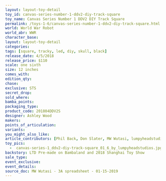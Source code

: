 ```yaml
---
layout: layout-toy-detail 
toy_id: canvas-series-number-1-ddv2-diy-track-square
toy_name: Canvas Series Number 1 DDV2 DIY Track Square
permalink: /toys-1-6/canvas-series-number-1-ddv2-diy-track-square.html
world: World War Robot
world_abr: WWR
character_base: 
layout: layout-toy-detail
categories: 
tags: [square, tracky, led, diy, skull, black]
release_date: 4/5/2018
release_price: $110 
scale: one sixth
size: 12 inches
comes_with: 
edition_qty: 
chase: 
exclusive: STS
secret_drop: 
sold_where: 
bamba_points: 
packaging_type: 
product_code: 201804DDV2S
designer: Ashley Wood
makers: 
points_of_articulation: 
variants: 
you_might_also_like: 
article_contributors: [Phil Back, Don Slater, MW Wutasi, lumpyheadstudios]
toy_pics: 
  -  canvas-series-1_ddv2-diy-track-square_01_6_by_lumpyheadstudios.jpg
backstory: LTD Pre-made on Bambaland and 2018 Shanghai Toy Show
sale_type: 
event_exclusive: 
event_details: 
source_doc: MW Wutasi - 3A spreadsheet - 01-15-2019
---
```

